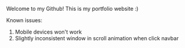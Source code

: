 Welcome to my Github!
This is my portfolio website :)

Known issues:
1. Mobile devices won't work
2. Slightly inconsistent window in scroll animation when click navbar
